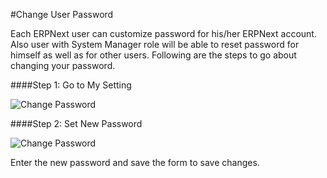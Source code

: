 #Change User Password

Each ERPNext user can customize password for his/her ERPNext account. Also user with System Manager role will be able to reset password for himself as well as for other users. Following are the steps to go about changing your password.


####Step 1: Go to My Setting

<img alt="Change Password" class="screenshot" src="{{docs_base_url}}/assets/img/articles/change-password-1.png">

####Step 2: Set New Password

<img alt="Change Password" class="screenshot" src="{{docs_base_url}}/assets/img/articles/change-password-2.png">

Enter the new password and save the form to save changes.


<!-- markdown -->